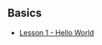 ## Basics
  * [Lesson 1 - Hello World](https://github.com/TheAlgorithms/Javascript/blob/master/back-tracking/KnightTour.js)